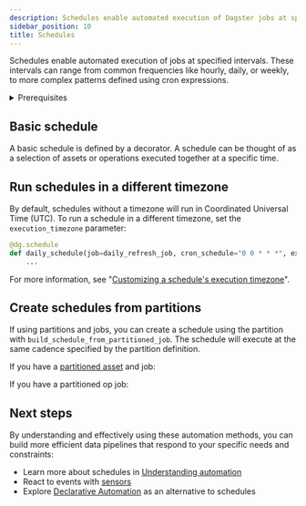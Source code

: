 ```yaml
---
description: Schedules enable automated execution of Dagster jobs at specified intervals ranging from common frequencies like hourly, daily, or weekly to more complex patterns defined with cron expressions.
sidebar_position: 10
title: Schedules
---
```


Schedules enable automated execution of jobs at specified intervals. These intervals can range from common frequencies like hourly, daily, or weekly, to more complex patterns defined using cron expressions.

<details>
  <summary>Prerequisites</summary>

To follow the steps in this guide, you'll need:

- Familiarity with [assets](/guides/build/assets/)
- Familiarity with [jobs](/guides/build/jobs/)

</details>

## Basic schedule

A basic schedule is defined by a <PyObject section="schedules" module="dagster" object="schedule" decorator /> decorator. A schedule can be thought of as a selection of assets or operations executed together at a specific time.

<CodeExample path="docs_snippets/docs_snippets/guides/automation/simple-schedule-example.py" language="python" title="src/<project_name>/defs/assets.py" />

## Run schedules in a different timezone

By default, schedules without a timezone will run in Coordinated Universal Time (UTC). To run a schedule in a different timezone, set the `execution_timezone` parameter:

```python
@dg.schedule
def daily_schedule(job=daily_refresh_job, cron_schedule="0 0 * * *", execution_timezone="America/Los_Angeles"):
    ...
```

For more information, see "[Customizing a schedule's execution timezone](/guides/automate/schedules/customizing-execution-timezone)".

## Create schedules from partitions

If using partitions and jobs, you can create a schedule using the partition with `build_schedule_from_partitioned_job`. The schedule will execute at the same cadence specified by the partition definition.

<Tabs>
<TabItem value="assets" label="Assets">

If you have a [partitioned asset](/guides/build/partitions-and-backfills) and job:

<CodeExample path="docs_snippets/docs_snippets/guides/automation/schedule-with-partition.py" language="python" title="src/<project_name>/defs/assets.py" />

</TabItem>
<TabItem value="ops" label="Ops">

If you have a partitioned op job:

<CodeExample path="docs_snippets/docs_snippets/guides/automation/schedule-with-partition-ops.py" language="python" title="src/<project_name>/defs/assets.py" />

</TabItem>
</Tabs>

## Next steps

By understanding and effectively using these automation methods, you can build more efficient data pipelines that respond to your specific needs and constraints:

- Learn more about schedules in [Understanding automation](/guides/automate)
- React to events with [sensors](/guides/automate/sensors)
- Explore [Declarative Automation](/guides/automate/declarative-automation) as an alternative to schedules
